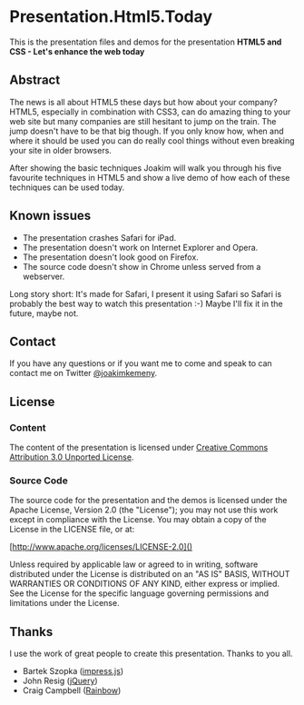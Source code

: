 # Presentation.Html5.Today

This is the presentation files and demos for the presentation **HTML5 and CSS - Let's enhance the
web today**

## Abstract

The news is all about HTML5 these days but how about your company? HTML5, especially in combination
with CSS3, can do amazing thing to your web site but many companies are still hesitant to jump on
the train. The jump doesn't have to be that big though. If you only know how, when and where it
should be used you can do really cool things without even breaking your site in older browsers.

After showing the basic techniques Joakim will walk you through his five favourite techniques in
HTML5 and show a live demo of how each of these techniques can be used today.

## Known issues

* The presentation crashes Safari for iPad.
* The presentation doesn't work on Internet Explorer and Opera.
* The presentation doesn't look good on Firefox.
* The source code doesn't show in Chrome unless served from a webserver.

Long story short: It's made for Safari, I present it using Safari so Safari is probably the best
way to watch this presentation :-) Maybe I'll fix it in the future, maybe not.

## Contact

If you have any questions or if you want me to come and speak to can contact me on Twitter
[@joakimkemeny](http://twitter.com/joakimkemeny).

## License

### Content

The content of the presentation is licensed under
[Creative Commons Attribution 3.0 Unported License](http://creativecommons.org/licenses/by/3.0/).

### Source Code

The source code for the presentation and the demos is licensed under the Apache License,
Version 2.0 (the "License"); you may not use this work except in compliance with the License.
You may obtain a copy of the License in the LICENSE file, or at:

[http://www.apache.org/licenses/LICENSE-2.0]()

Unless required by applicable law or agreed to in writing, software distributed under the License
is distributed on an "AS IS" BASIS, WITHOUT WARRANTIES OR CONDITIONS OF ANY KIND, either express or
implied. See the License for the specific language governing permissions and limitations under
the License.

## Thanks

I use the work of great people to create this presentation. Thanks to you all.

* Bartek Szopka ([impress.js](http://bartaz.github.com/impress.js))
* John Resig ([jQuery](http://jquery.com))
* Craig Campbell ([Rainbow](http://rainbowco.de))
